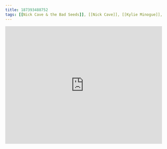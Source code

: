 ```yaml
---
title: 187393488752
tags: [[Nick Cave & the Bad Seeds]], [[Nick Cave]], [[Kylie Minogue]], [[violin]]
---
```

<iframe allow="accelerometer; autoplay; clipboard-write; encrypted-media; gyroscope; picture-in-picture" allowfullscreen="" frameborder="0" height="375" id="youtube_iframe" src="https://www.youtube.com/embed/chF244LWWqg?feature=oembed&amp;enablejsapi=1&amp;origin=https://safe.txmblr.com&amp;wmode=opaque" width="500"></iframe>